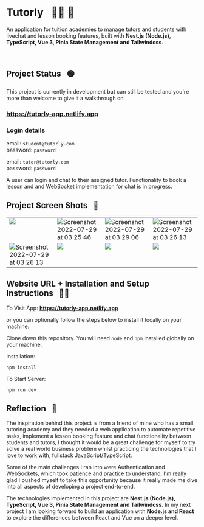 # Tutorly &nbsp; :teacher: :iphone:

An application for tuition academies to manage tutors and students with livechat and lesson booking features, built with <strong>Nest.js (Node.js), TypeScript, Vue 3, Pinia State Management and Tailwindcss</strong>.

<br>

## Project Status &nbsp; :green_circle:

This project is currently in development but can still be tested and you're more than welcome to give it a walkthrough on <br>
### https://tutorly-app.netlify.app

### Login details
email: `student@tutorly.com`
<br> 
password: `password`

email: `tutor@tutorly.com`
<br> 
password: `password`


A user can login and chat to their assigned tutor. Functionality to book a lesson and and WebSocket implementation for chat is in progress.

## Project Screen Shots &nbsp; :camera_flash:

 
<table >
  <tr>
    <td valign="top">
      <img src="https://user-images.githubusercontent.com/60392502/181919134-deb9655b-038d-4d39-813b-2369ab5194f8.png">
    </td>
    <td valign="top">
    <img alt="Screenshot 2022-07-29 at 03 25 46" src="https://user-images.githubusercontent.com/60392502/181919147-02348767-a06b-44cd-b380-6e2b6bf91f0a.png">
    </td>
    <td valign="top">
      <img  alt="Screenshot 2022-07-29 at 03 29 06" src="https://user-images.githubusercontent.com/60392502/181919140-e3d28901-1a80-44d2-8d4e-ea252f4652be.png">
    </td>
    <td valign="top">
      <img alt="Screenshot 2022-07-29 at 03 26 13" src="https://user-images.githubusercontent.com/60392502/181919141-e65b46dc-e87c-467d-a23f-a2b79fc2d359.png">
    </td>
    
    
  </tr>
  <tr>
  <td valign="top">
      <img alt="Screenshot 2022-07-29 at 03 26 13" src="https://user-images.githubusercontent.com/60392502/181919143-97765a18-e4bb-4a8e-897d-e3654cefe038.png">
    </td>
    <td valign="top">
      <img src="https://user-images.githubusercontent.com/60392502/181919150-e5f431f1-7f1f-458e-a6dc-b585efa561f3.png" >
    </td>
    <td valign="top">
      <img src="https://user-images.githubusercontent.com/60392502/181919152-7ef43308-c7bd-41fe-97be-bbbbdcc687ec.png">
    </td>
    <td valign="top">
      <img src="https://user-images.githubusercontent.com/60392502/181919629-d77ef985-4626-4626-ac75-eba95746ca5e.png">
    </td>
  </tr>
</table>


## Website URL + Installation and Setup Instructions &nbsp; :technologist:

To Visit App: 
<strong>https://tutorly-app.netlify.app</strong>

or you can optionally follow the steps below to install it locally on your machine:

Clone down this repository. You will need `node` and `npm` installed globally on your machine.  

Installation:

`npm install`   

To Start Server:

`npm run dev`    

## Reflection &nbsp; 	:thought_balloon:

The inspiration behind this project is from a friend of mine who has a small tutoring academy and they needed a web application to automate repetitive tasks, implement a lesson booking feature and chat functionality between students and tutors, I thought it would be a great challenge for myself to try solve a real world business problem whilst practicing the technologies that I love to work with, fullstack JavaScript/TypeScript.

Some of the main challenges I ran into were Authentication and WebSockets, which took patience and practice to understand, I'm really glad I pushed myself to take this opportunity because it really made me dive into all aspects of developing a project end-to-end.

The technologies implemented in this project are <strong>Nest.js (Node.js), TypeScript, Vue 3, Pinia State Management and Tailwindcss</strong>. In my next project I am looking forward to build an application with <strong>Node.js and React</strong> to explore the differences between React and Vue on a deeper level.
